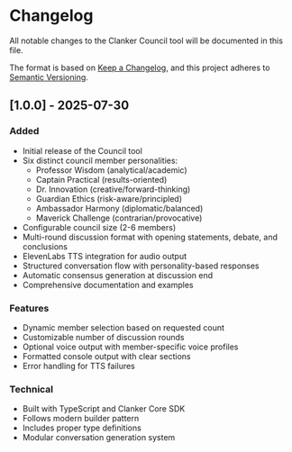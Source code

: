 # Changelog

All notable changes to the Clanker Council tool will be documented in this file.

The format is based on [Keep a Changelog](https://keepachangelog.com/en/1.0.0/),
and this project adheres to [Semantic Versioning](https://semver.org/spec/v2.0.0.html).

## [1.0.0] - 2025-07-30

### Added
- Initial release of the Council tool
- Six distinct council member personalities:
  - Professor Wisdom (analytical/academic)
  - Captain Practical (results-oriented)
  - Dr. Innovation (creative/forward-thinking)
  - Guardian Ethics (risk-aware/principled)
  - Ambassador Harmony (diplomatic/balanced)
  - Maverick Challenge (contrarian/provocative)
- Configurable council size (2-6 members)
- Multi-round discussion format with opening statements, debate, and conclusions
- ElevenLabs TTS integration for audio output
- Structured conversation flow with personality-based responses
- Automatic consensus generation at discussion end
- Comprehensive documentation and examples

### Features
- Dynamic member selection based on requested count
- Customizable number of discussion rounds
- Optional voice output with member-specific voice profiles
- Formatted console output with clear sections
- Error handling for TTS failures

### Technical
- Built with TypeScript and Clanker Core SDK
- Follows modern builder pattern
- Includes proper type definitions
- Modular conversation generation system